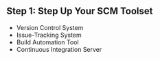 ## Step 1: Step Up Your SCM Toolset

- Version Control System
- Issue-Tracking System
- Build Automation Tool
- Continuous Integration Server
